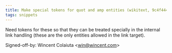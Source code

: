 ```yaml
---
title: Make special tokens for quot and amp entities (wikitext, 9c4f444)
tags: snippets
---
```


Need tokens for these so that they can be treated specially in the internal link handling (these are the only entities allowed in the link target).

Signed-off-by: Wincent Colaiuta &lt;win@wincent.com&gt;
